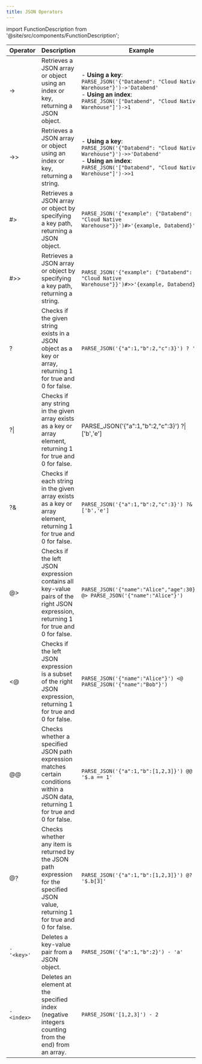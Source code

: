 ```yaml
---
title: JSON Operators
---
```

import FunctionDescription from '@site/src/components/FunctionDescription';

<FunctionDescription description="Introduced or updated: v1.2.312"/>

| Operator | Description | Example | Result |
|----------|-------------|---------|--------|
| -> | Retrieves a JSON array or object using an index or key, returning a JSON object. | - **Using a key**:<br/>`PARSE_JSON('{"Databend": "Cloud Native Warehouse"}')->'Databend'`<br/>- **Using an index**:<br/>`PARSE_JSON('["Databend", "Cloud Native Warehouse"]')->1` | Cloud Native Warehouse |
| ->> | Retrieves a JSON array or object using an index or key, returning a string. | - **Using a key**:<br/>`PARSE_JSON('{"Databend": "Cloud Native Warehouse"}')->>'Databend'`<br/>- **Using an index**:<br/>`PARSE_JSON('["Databend", "Cloud Native Warehouse"]')->>1` | Cloud Native Warehouse |
| #> | Retrieves a JSON array or object by specifying a key path, returning a JSON object. | `PARSE_JSON('{"example": {"Databend": "Cloud Native Warehouse"}}')#>'{example, Databend}'` | Cloud Native Warehouse |
| #>> | Retrieves a JSON array or object by specifying a key path, returning a string. | `PARSE_JSON('{"example": {"Databend": "Cloud Native Warehouse"}}')#>>'{example, Databend}'` | Cloud Native Warehouse |
| ? | Checks if the given string exists in a JSON object as a key or array, returning 1 for true and 0 for false. | `PARSE_JSON('{"a":1,"b":2,"c":3}') ? 'b'`| 1 |
| ?\| | Checks if any string in the given array exists as a key or array element, returning 1 for true and 0 for false. | PARSE_JSON('{"a":1,"b":2,"c":3}') ?\| ['b','e'] | 1 |
| ?& | Checks if each string in the given array exists as a key or array element, returning 1 for true and 0 for false. | `PARSE_JSON('{"a":1,"b":2,"c":3}') ?& ['b','e']` | 0 |
| @> | Checks if the left JSON expression contains all key-value pairs of the right JSON expression, returning 1 for true and 0 for false. | `PARSE_JSON('{"name":"Alice","age":30}') @> PARSE_JSON('{"name":"Alice"}')` | 1 |
| <@ | Checks if the left JSON expression is a subset of the right JSON expression, returning 1 for true and 0 for false. | `PARSE_JSON('{"name":"Alice"}') <@ PARSE_JSON('{"name":"Bob"}')` | 0 |
| @@ | Checks whether a specified JSON path expression matches certain conditions within a JSON data, returning 1 for true and 0 for false. | `PARSE_JSON('{"a":1,"b":[1,2,3]}') @@ '$.a == 1'` | 1 |
| @? | Checks whether any item is returned by the JSON path expression for the specified JSON value, returning 1 for true and 0 for false. | `PARSE_JSON('{"a":1,"b":[1,2,3]}') @? '$.b[3]'` | 0 |
| `- '<key>'` | Deletes a key-value pair from a JSON object. | `PARSE_JSON('{"a":1,"b":2}') - 'a'` |  {"b":2}  |
| `- <index>` | Deletes an element at the specified index (negative integers counting from the end) from an array. | `PARSE_JSON('[1,2,3]') - 2` |   [1,2]  |